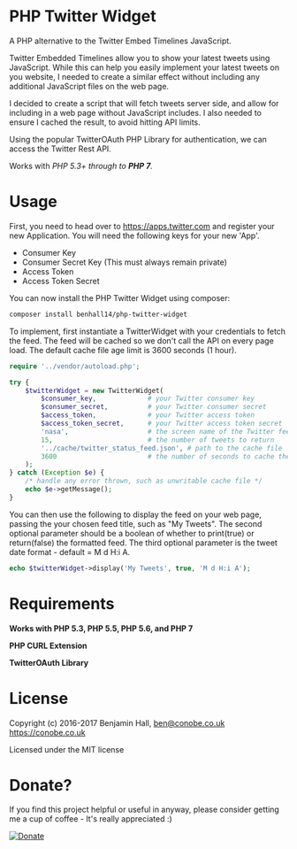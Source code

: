 # PHP Twitter Widget
A PHP alternative to the Twitter Embed Timelines JavaScript.

Twitter Embedded Timelines allow you to show your latest tweets using JavaScript. While this can help you easily implement your latest tweets on you website, I needed to create a similar effect without including any additional JavaScript files on the web page. 

I decided to create a script that will fetch tweets server side, and allow for including in a web page without JavaScript includes. I also needed to ensure I cached the result, to avoid hitting API limits.

Using the popular TwitterOAuth PHP Library for authentication, we can access the Twitter Rest API.

Works with *PHP 5.3+ through to **PHP 7**.*

# Usage

First, you need to head over to <a href="https://apps.twitter.com/" target="_blank">https://apps.twitter.com</a> and register your new Application. You will need the following keys for your new 'App'.
 * Consumer Key
 * Consumer Secret Key (This must always remain private)
 * Access Token
 * Access Token Secret

You can now install the PHP Twitter Widget using composer:
                
```bash
composer install benhall14/php-twitter-widget
```
To implement, first instantiate a TwitterWidget with your credentials to fetch the feed. The feed will be cached so we don't call the API on every page load. The default cache file age limit is 3600 seconds (1 hour).
                
```php
require '../vendor/autoload.php';

try {
    $twitterWidget = new TwitterWidget(
        $consumer_key,             # your Twitter consumer key
        $consumer_secret,          # your Twitter consumer secret
        $access_token,             # your Twitter access token
        $access_token_secret,      # your Twitter access token secret
        'nasa',                    # the screen name of the Twitter feed to display
        15,                        # the number of tweets to return
        '../cache/twitter_status_feed.json', # path to the cache file
        3600                       # the number of seconds to cache the feed for, default is 3600 (1 hour)
    );
} catch (Exception $e) {
    /* handle any error thrown, such as unwritable cache file */
    echo $e->getMessage();
}
```

You can then use the following to display the feed on your web page, passing the your chosen feed title, such as "My Tweets". The second optional parameter should be a boolean of whether to print(true) or return(false) the formatted feed. The third optional parameter is the tweet date format - default = M d H:i A.

```php
echo $twitterWidget->display('My Tweets', true, 'M d H:i A');
```

# Requirements

**Works with PHP 5.3, PHP 5.5, PHP 5.6, and PHP 7**

**PHP CURL Extension**

**TwitterOAuth Library**

# License
Copyright (c) 2016-2017 Benjamin Hall, ben@conobe.co.uk
https://conobe.co.uk

Licensed under the MIT license

# Donate?

If you find this project helpful or useful in anyway, please consider getting me a cup of coffee - It's really appreciated :)

[![Donate](https://img.shields.io/badge/Donate-PayPal-green.svg)](https://paypal.me/benhall14)
